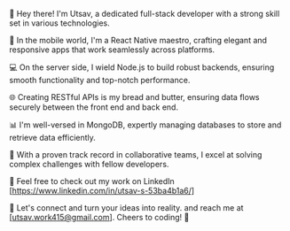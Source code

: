👋 Hey there! I'm Utsav, a dedicated full-stack developer with a strong skill set in various technologies.

📱 In the mobile world, I'm a React Native maestro, crafting elegant and responsive apps that work seamlessly across platforms.

💻 On the server side, I wield Node.js to build robust backends, ensuring smooth functionality and top-notch performance.

🌐 Creating RESTful APIs is my bread and butter, ensuring data flows securely between the front end and back end.

📊 I'm well-versed in MongoDB, expertly managing databases to store and retrieve data efficiently.

💼 With a proven track record in collaborative teams, I excel at solving complex challenges with fellow developers.

🌟  Feel free to check out my work on LinkedIn [https://www.linkedin.com/in/utsav-s-53ba4b1a6/]

🤝  Let's connect and turn your ideas into reality.  and reach me at [utsav.work415@gmail.com]. Cheers to coding! 🚀


<!---
UtsavSavani415/UtsavSavani415 is a ✨ special ✨ repository because its `README.md` (this file) appears on your GitHub profile.
You can click the Preview link to take a look at your changes.
--->
